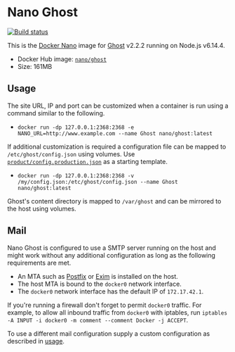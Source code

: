 Nano Ghost
==========

[![Build status][Build image]][Build]

This is the [Docker Nano](https://github.com/Docker-nano) image for [Ghost](https://ghost.org) v2.2.2
running on Node.js v6.14.4.

 * Docker Hub image: [`nano/ghost`][Docker Hub repo]
 * Size: 161MB

Usage
-----

The site URL, IP and port can be customized when a container is run using a command similar to the following.

 * `docker run -dp 127.0.0.1:2368:2368 -e NANO_URL=http://www.example.com --name Ghost nano/ghost:latest`

If additional customization is required a configuration file can be mapped to `/etc/ghost/config.json` using volumes.
Use [`product/config.production.json`](https://github.com/Docker-nano/Ghost/blob/master/product/config.production.json)
as a starting template.

 * `docker run -dp 127.0.0.1:2368:2368 -v /my/config.json:/etc/ghost/config.json --name Ghost nano/ghost:latest`

Ghost's content directory is mapped to `/var/ghost` and can be mirrored to the host using volumes.

Mail
----

Nano Ghost is configured to use a SMTP server running on the host and might work without any additional configuration
as long as the following requirements are met.

 * An MTA such as [Postfix](http://www.postfix.org) or [Exim](http://www.exim.org) is installed on the host.
 * The host MTA is bound to the `docker0` network interface.
 * The `docker0` network interface has the default IP of `172.17.42.1`.

If you're running a firewall don't forget to permit `docker0` traffic. For example, to allow all inbound traffic from
`docker0` with iptables, run `iptables -A INPUT -i docker0 -m comment --comment Docker -j ACCEPT`.

To use a different mail configuration supply a custom configuration as described in [usage](#usage).

  [Build]: https://dev.azure.com/Docker-nano/Ghost/_build/latest?definitionId=2
  [Build image]: https://dev.azure.com/Docker-nano/Ghost/_apis/build/status/Docker-nano.Ghost "Build status"
  [Docker Hub repo]: https://registry.hub.docker.com/u/nano/ghost
